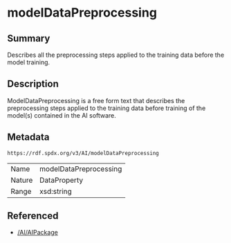 <!-- Automatically generated by spec-parser v2.0.0 on 2024-01-26T22:18:46.241893+00:00 -->
<!-- SPDX-License-Identifier: Community-Spec-1.0 -->

# modelDataPreprocessing

## Summary

Describes all the preprocessing steps applied to the training data before the model training.


## Description

ModelDataPreprocessing is a free form text that describes the preprocessing steps
applied to the training data before training of the model(s) contained in the AI software.


## Metadata

`https://rdf.spdx.org/v3/AI/modelDataPreprocessing`


| | |
|---|---|
| Name | modelDataPreprocessing |
| Nature | DataProperty |
| Range | xsd:string |




## Referenced

- [/AI/AIPackage](../../AI/Classes/AIPackage.md)

